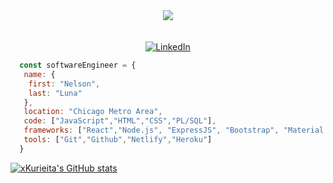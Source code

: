 <div align="center"> <img src="https://media.tenor.com/qj1_WjLRd_oAAAAC/gurren-lagann-super-tengen-toppa-gurren-lagann.gif" ></div>

</br>
</br>
<div align="center"> <a href="https://www.linkedin.com/in/nelson-luna/"> <img src="https://user-images.githubusercontent.com/113855546/219964057-20f779f8-b674-4a86-b81c-9b1aff9112c4.png" alt="LinkedIn" > </a></div>

```javascript 
  const softwareEngineer = {
   name: {
    first: "Nelson",
    last: "Luna"
   },
   location: "Chicago Metro Area",
   code: ["JavaScript","HTML","CSS","PL/SQL"],
   frameworks: ["React","Node.js", "ExpressJS", "Bootstrap", "Material UI", "Axios"],
   tools: ["Git","Github","Netlify","Heroku"]
  }
  ```
  [![xKurieita's GitHub stats](https://github-readme-stats.vercel.app/api?username=xKurieita&show_icons=true&theme=dark)](https://github.com/xKurieita/github-readme-stats)
